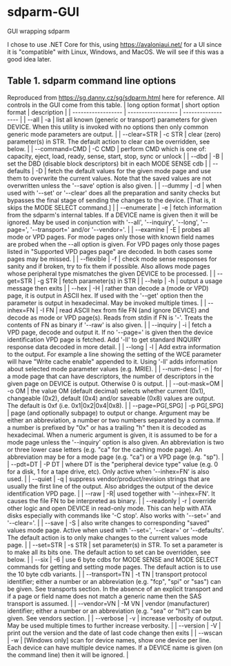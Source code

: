 # sdparm-GUI
GUI wrapping sdparm

I chose to use .NET Core for this, using https://avaloniaui.net/ for a UI since it is "compatible" with Linux, Windows, and MacOS.  We will see if this was a good idea later.

[comment]: <> (Apologies to you reading the following table in a terminal without a markdown formatter. The table below is easily viewable at the link below.)
## Table 1. sdparm command line options
Reproduced from https://sg.danny.cz/sg/sdparm.html here for reference.  All controls in the GUI come from this table. 
| long option format | short option format | description |
| ------------------ | ------------------ | ------------------ | 
| --all | -a | list all known (generic or transport) parameters for given DEVICE. When this utility is invoked with no options then only common generic mode parameters are output. |
| --clear=STR | -c STR | clear (zero) parameter(s) in STR. The default action to clear can be overridden, see below. |
| --command=CMD | -C CMD | perform CMD which is one of: capacity, eject, load, ready, sense, start, stop, sync or unlock |
| --dbd | -B | set the DBD (disable block descriptors) bit in each MODE SENSE cdb |
| --defaults | -D | fetch the default values for the given mode page and use them to overwrite the current values. Note that the saved values are not overwritten unless the '--save' option is also given. | 
| --dummy | -d | when used with '--set' or '--clear' does all the preparation and sanity checks but bypasses the final stage of sending the changes to the device. [That is, it skips the MODE SELECT command.] | 
| --enumerate | -e | fetch information from the sdparm's internal tables. If a DEVICE name is given then it will be ignored. May be used in conjunction with '--all', '--inquiry', '--long',  '--page=',  '--transport=' and/or '--vendor='. |
| --examine | -E | probes all mode or VPD pages. For mode pages only those with known field names are probed when the --all option is given. For VPD pages only those pages listed in "Supported VPD pages page" are decoded. In both cases some pages may be missed. |
| --flexible | -f | check mode sense responses for sanity and if broken, try to fix them if possible. Also allows mode pages whose peripheral type mismatches the given DEVICE to be processed. | 
| --get=STR | -g STR | fetch parameter(s) in STR |
| --help | -h | output a usage message then exits |
| --hex | -H | rather than decode a (mode or VPD) page, it is output in ASCII hex. If used with the '--get' option then the parameter is output in hexadecimal. May be invoked multiple times. |
| --inhex=FN | -I FN | read ASCII hex from file FN (and ignore DEVICE) and decode as mode or VPD page(s). Reads from stdin if FN is '-'. Treats the contents of FN as binary if '--raw' is also given. |
| --inquiry | -i | fetch a VPD page, decode and output it. If no '--page=' is given then the device identification VPD page is fetched.  Add '-ll' to get standard INQUIRY response data decoded in more detail. | 
| --long | -l | Add extra information to the output. For example a line showing the setting of the WCE parameter will have "Write cache enable" appended to it. Using '-ll' adds information about selected mode parameter values (e.g. MRIE). | 
| --num-desc | -n | for a mode page that can have descriptors, the number of descriptors in the given page on DEVICE is output. Otherwise 0 is output. |
| --out-mask=OM | -o OM | the value OM (default decimal) selects whether current (0x1), changeable (0x2), default (0x4) and/or saveable (0x8) values are output. The default is 0xf (i.e. 0x1|0x2|0x4|0x8). |
| --page=PG[,SPG] | -p PG[,SPG] | page (and optionally subpage) to output or change. Argument may be either an abbreviation, a number or two numbers separated by a comma. If a number is prefixed by "0x" or has a trailing "h" then it is decoded as hexadecimal. When a numeric argument is given, it is assumed to be for a mode page unless the '--inquiry' option is also given. An abbreviation is two or three lower case letters (e.g. "ca" for the caching mode page). An abbreviation may be for a mode page (e.g. "ca")  or a VPD page (e.g. "sp"). |
| --pdt=DT | -P DT | where DT is the "peripheral device type" value (e.g. 0 for a disk, 1 for a tape drive, etc). Only active when '--inhex=FN' is also used. |
| --quiet | -q | suppress vendor/product/revision strings that are usually the first line of the output. Also abridges the output of the device identification VPD page. |
| --raw | -R| used together with '--inhex=FN'. It causes the file FN to be interpreted as binary. |
| --readonly | -r | override other logic and open DEVICE in read-only mode. This can help with ATA disks especially with commands like '-C stop'. Also works with '--set=' and '--clear='. | 
| --save | -S | also write changes to corresponding "saved" values mode page. Active when used with '--set=', '--clear=' or '--defaults'. The default action is to only make changes to the current values mode page. | 
| --set=STR | -s STR | set parameter(s) in STR. To set a parameter is to make all its bits one. The default action to set can be overridden, see below. |
| --six | -6 | use 6 byte cdbs for MODE SENSE and MODE SELECT commands for getting and setting mode pages. The default action is to use the 10 byte cdb variants. |
| --transport=TN | -t TN | transport protocol identifier; either a number or an abbreviation (e.g. "fcp", "spi" or "sas") can be given. See transports section. In the absence of an explicit transport and if a page or field name does not match a generic name then the SAS transport is assumed. |
| --vendor=VN | -M VN | vendor (manufacturer) identifier; either a number or an abbreviation (e.g. "sea" or "hit") can be given. See vendors section. |
| --verbose | -v | increase verbosity of output. May be used multiple times to further increase verbosity. |
| --version | -V | print out the version and the date of last code change then exits |
| --wscan | -w | [Windows only] scan for device names, show one device per line. Each device can have multiple device names. If a DEVICE name is given (on the command line) then it will be ignored. | 


